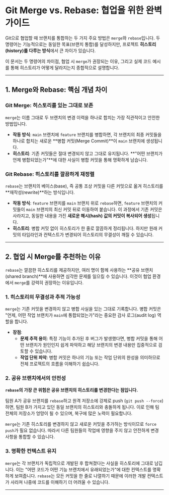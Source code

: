 # Git Merge vs. Rebase: 협업을 위한 완벽 가이드

Git으로 협업할 때 브랜치를 통합하는 두 가지 주요 방법은 `merge`와 `rebase`입니다. 두 명령어는 기능적으로는 동일한 목표(브랜치 통합)를 달성하지만, 프로젝트 **히스토리(history)를 다루는 방식**에서 큰 차이가 있습니다.

이 문서는 두 명령어의 차이점, 협업 시 `merge`가 권장되는 이유, 그리고 실제 코드 예시를 통해 히스토리가 어떻게 달라지는지 종합적으로 설명합니다.

---

## 1. Merge와 Rebase: 핵심 개념 차이

### Git Merge: 히스토리를 있는 그대로 보존

`merge`는 이름 그대로 두 브랜치의 변경 이력을 하나로 합치는 가장 직관적이고 안전한 방법입니다.

-   **작동 방식**: `main` 브랜치에 `feature` 브랜치를 병합하면, 각 브랜치의 최종 커밋들을 하나로 합치는 새로운 **병합 커밋(Merge Commit)**이 `main` 브랜치에 생성됩니다.
-   **히스토리**: 기존 커밋들은 절대 변경되지 않고 그대로 유지됩니다. **"어떤 브랜치가 언제 병합되었는가"**에 대한 사실이 병합 커밋을 통해 명확하게 남습니다.


### Git Rebase: 히스토리를 깔끔하게 재정렬

`rebase`는 브랜치의 베이스(base), 즉 공통 조상 커밋을 다른 커밋으로 옮겨 히스토리를 **재작성(rewrite)**하는 방식입니다.

-   **작동 방식**: `feature` 브랜치를 `main` 브랜치 위로 `rebase`하면, `feature` 브랜치의 커밋들이 `main` 브랜치의 최신 커밋 뒤로 이동하여 붙습니다. 이 과정에서 기존 커밋은 사라지고, 동일한 내용을 가진 **새로운 해시(hash) 값의 커밋이 복사되어 생성**됩니다.
-   **히스토리**: 병합 커밋 없이 히스토리가 한 줄로 깔끔하게 정리됩니다. 하지만 원래 커밋의 타임라인과 컨텍스트가 변경되어 히스토리의 무결성이 깨질 수 있습니다.


---

## 2. 협업 시 Merge를 추천하는 이유

`rebase`는 깔끔한 히스토리를 제공하지만, 여러 명이 함께 사용하는 **공유 브랜치(shared branch)**에 사용하면 심각한 문제를 일으킬 수 있습니다. 이것이 협업 환경에서 `merge`를 강력히 권장하는 이유입니다.

### 1. 히스토리의 무결성과 추적 가능성
`merge`는 기존 커밋을 변경하지 않고 병합 사실을 있는 그대로 기록합니다. 병합 커밋은 "언제, 어떤 작업 브랜치가 `main`에 통합되었는가"라는 중요한 감사 로그(audit log) 역할을 합니다.

-   **장점**:
    -   **문제 추적 용이**: 특정 기능이 추가된 후 버그가 발생했다면, 병합 커밋을 통해 어떤 브랜치가 원인인지 쉽게 파악하고 해당 브랜치의 변경 내용만 집중적으로 검토할 수 있습니다.
    -   **작업 단위 파악**: 병합 커밋은 하나의 기능 또는 작업 단위의 완성을 의미하므로 전체 프로젝트의 흐름을 이해하기 쉽습니다.

### 2. 공유 브랜치에서의 안전성
**`rebase`의 가장 큰 위험은 공유 브랜치의 히스토리를 변경한다는 점입니다.**

팀원 A가 공유 브랜치를 `rebase`하고 원격 저장소에 강제로 push (`git push --force`)하면, 팀원 B가 가지고 있던 동일 브랜치의 히스토리와 충돌하게 됩니다. 이로 인해 팀 전체의 저장소가 엉망이 될 수 있으며, 복구에 많은 노력이 필요합니다.

`merge`는 기존 히스토리를 변경하지 않고 새로운 커밋을 추가하는 방식이므로 `force push`가 필요 없습니다. 따라서 다른 팀원들의 작업에 영향을 주지 않고 안전하게 변경 사항을 통합할 수 있습니다.

### 3. 명확한 컨텍스트 유지
`merge`는 각 브랜치가 독립적으로 개발된 후 합쳐졌다는 사실을 히스토리에 그대로 남깁니다. 이는 "어떤 코드가 어떤 기능 브랜치에서 유래되었는가"에 대한 컨텍스트를 명확하게 보여줍니다. `rebase`는 모든 커밋을 한 줄로 나열하기 때문에 이러한 개발 컨텍스트가 사라져 나중에 코드를 이해하기 더 어려울 수 있습니다.

---